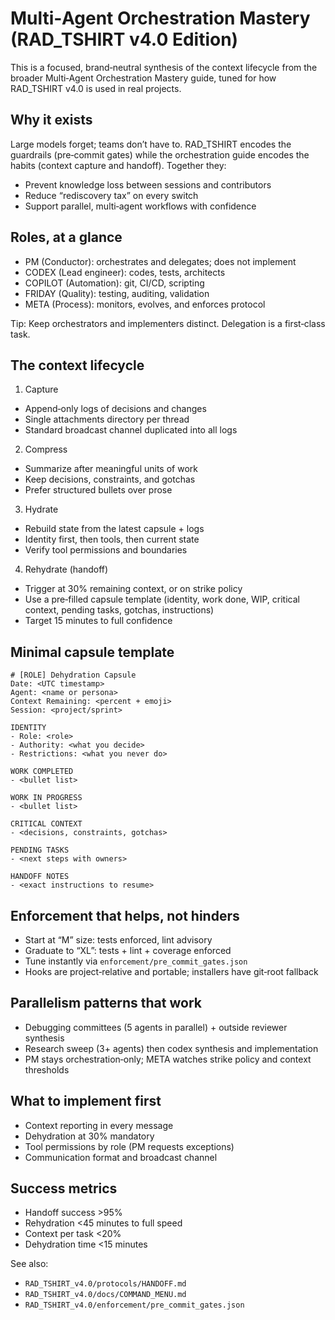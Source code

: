# Multi‑Agent Orchestration Mastery (RAD_TSHIRT v4.0 Edition)

This is a focused, brand‑neutral synthesis of the context lifecycle from the broader Multi‑Agent Orchestration Mastery guide, tuned for how RAD_TSHIRT v4.0 is used in real projects.

## Why it exists

Large models forget; teams don’t have to. RAD_TSHIRT encodes the guardrails (pre‑commit gates) while the orchestration guide encodes the habits (context capture and handoff). Together they:
- Prevent knowledge loss between sessions and contributors
- Reduce “rediscovery tax” on every switch
- Support parallel, multi‑agent workflows with confidence

## Roles, at a glance

- PM (Conductor): orchestrates and delegates; does not implement
- CODEX (Lead engineer): codes, tests, architects
- COPILOT (Automation): git, CI/CD, scripting
- FRIDAY (Quality): testing, auditing, validation
- META (Process): monitors, evolves, and enforces protocol

Tip: Keep orchestrators and implementers distinct. Delegation is a first‑class task.

## The context lifecycle

1) Capture
- Append‑only logs of decisions and changes
- Single attachments directory per thread
- Standard broadcast channel duplicated into all logs

2) Compress
- Summarize after meaningful units of work
- Keep decisions, constraints, and gotchas
- Prefer structured bullets over prose

3) Hydrate
- Rebuild state from the latest capsule + logs
- Identity first, then tools, then current state
- Verify tool permissions and boundaries

4) Rehydrate (handoff)
- Trigger at 30% remaining context, or on strike policy
- Use a pre‑filled capsule template (identity, work done, WIP, critical context, pending tasks, gotchas, instructions)
- Target 15 minutes to full confidence

## Minimal capsule template

```
# [ROLE] Dehydration Capsule
Date: <UTC timestamp>
Agent: <name or persona>
Context Remaining: <percent + emoji>
Session: <project/sprint>

IDENTITY
- Role: <role>
- Authority: <what you decide>
- Restrictions: <what you never do>

WORK COMPLETED
- <bullet list>

WORK IN PROGRESS
- <bullet list>

CRITICAL CONTEXT
- <decisions, constraints, gotchas>

PENDING TASKS
- <next steps with owners>

HANDOFF NOTES
- <exact instructions to resume>
```

## Enforcement that helps, not hinders

- Start at “M” size: tests enforced, lint advisory
- Graduate to “XL”: tests + lint + coverage enforced
- Tune instantly via `enforcement/pre_commit_gates.json`
- Hooks are project‑relative and portable; installers have git‑root fallback

## Parallelism patterns that work

- Debugging committees (5 agents in parallel) + outside reviewer synthesis
- Research sweep (3+ agents) then codex synthesis and implementation
- PM stays orchestration‑only; META watches strike policy and context thresholds

## What to implement first

- Context reporting in every message
- Dehydration at 30% mandatory
- Tool permissions by role (PM requests exceptions)
- Communication format and broadcast channel

## Success metrics

- Handoff success >95%
- Rehydration <45 minutes to full speed
- Context per task <20%
- Dehydration time <15 minutes

See also:
- `RAD_TSHIRT_v4.0/protocols/HANDOFF.md`
- `RAD_TSHIRT_v4.0/docs/COMMAND_MENU.md`
- `RAD_TSHIRT_v4.0/enforcement/pre_commit_gates.json`
